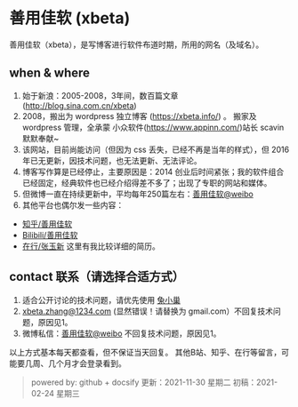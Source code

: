 # 善用佳软 (xbeta)
善用佳软（xbeta），是写博客进行软件布道时期，所用的网名（及域名）。

## when & where

1. 始于新浪：2005-2008，3年间，数百篇文章(http://blog.sina.com.cn/xbeta) 
2. 2008，搬出为 wordpress 独立博客 (https://xbeta.info/) 。
   搬家及 wordpress 管理，全承蒙 小众软件(https://www.appinn.com/)站长 scavin 默默奉献~ 
3. 该网站，目前尚能访问（但因为 css 丢失，已经不再是当年的样式），但 2016 年已无更新，因技术问题，也无法更新、无法评论。
4. 博客写作算是已经停止，主要原因是：2014 创业后时间紧张；我的软件组合已经固定，经典软件也已经介绍得差不多了；出现了专职的网站和媒体。
5. 但微博一直在持续更新中，平均每年250篇左右：[善用佳软@weibo](https://weibo.com/xbeta)
6. 其他平台也偶尔发一些内容：

- [知乎/善用佳软](https://www.zhihu.com/people/xbeta)
- [Bilibili/善用佳软](https://space.bilibili.com/9007906)
- [在行/张玉新](https://www.zaih.com/falcon/mentors/2bhpsuqqa4r) 这里有我比较详细的简历。

## contact 联系（请选择合适方式）
1. 适合公开讨论的技术问题，请优先使用 [兔小巢](https://support.qq.com/products/317048/)
2. xbeta.zhang@1234.com  (显然错误！请替换为 gmail.com）不回复技术问题，原因见1。
3. 微博私信：[善用佳软@weibo](https://weibo.com/xbeta) 不回复技术问题，原因见1。

以上方式基本每天都查看，但不保证当天回复。
其他B站、知乎、在行等留言，可能要几周、几个月才会登录看到。

> powered by: github + docsify
更新：2021-11-30 星期二
初稿：2021-02-24 星期三